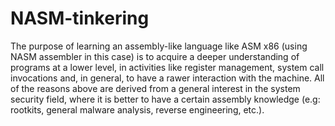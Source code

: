 # NASM-tinkering
The purpose of learning an assembly-like language like ASM x86 (using NASM assembler in this case) is to acquire a 
deeper understanding of programs at a lower level, in activities like register management, system call invocations and, 
in general, to have a rawer interaction with the machine.
All of the reasons above are derived from a general interest in the system security field, where it is better to have a certain 
assembly knowledge (e.g: rootkits, general malware analysis, reverse engineering, etc.).
